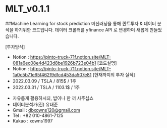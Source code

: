 # MLT_v0.1.1
##Machine Learning for stock prediction
머신러닝을 통해 퀸트투자 & 데이터 분석을 하기위한 코드입니다.
데이터 크롤러를 yfinance API 로 변경하며 새롭게 만들었습니다.

[투자방식]
 - Notion : https://pinto-truck-71f.notion.site/MLT-081a6ec08e4d423d8be1926b723e04b1
[코드설명]
 - Notion : https://pinto-truck-71f.notion.site/MLT-1a0c5b71e65f462f9dfcd453da507e81
[현재까지의 투자 실적]
 - 2022.03.09 / TSLA / 815$ / 1주
 - 2022.03.31 / TSLA / 1103.1$ / 1주

* 자유롭게 활용하시되, 밥이나 한 끼 사주십쇼
* 데이터분석가(진) 유태준
* Gmail : dbxowns120@gmail.com
* Tel : +82 010-4861-7125
* Kakao : xowns1997
